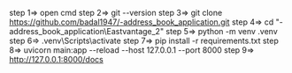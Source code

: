 step 1=> open cmd
step 2=> git --version
step 3=> git clone https://github.com/badal1947/-address_book_application.git
step 4=> cd "\-address_book_application\Eastvantage_2"
step 5=> python -m venv .venv
step 6=> .venv\Scripts\activate
step 7=> pip install -r requirements.txt
step 8=> uvicorn main:app --reload --host 127.0.0.1 --port 8000
step 9=> http://127.0.0.1:8000/docs
